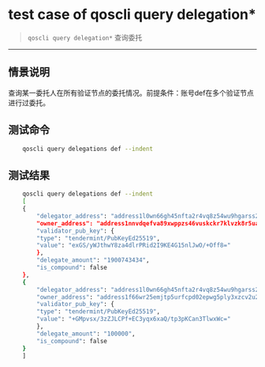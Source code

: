 # test case of qoscli query delegation*

> `qoscli query delegation*` 查询委托

---

## 情景说明

查询某一委托人在所有验证节点的委托情况。前提条件：账号def在多个验证节点进行过委托。

## 测试命令

```bash
    qoscli query delegations def --indent
```

## 测试结果

```bash
    qoscli query delegations def --indent
    [
    {
        "delegator_address": "address1l0wn66gh45nfta2r4vq8z54wu9hgarss298e9g",
        "owner_address": "address1nnvdqefva89xwppzs46vuskckr7klvzk8r5uaa",
        "validator_pub_key": {
        "type": "tendermint/PubKeyEd25519",
        "value": "exGS/yWJthwY8za4dlrPRid2I9KE4G15nlJwO/+Off8="
        },
        "delegate_amount": "1900743434",
        "is_compound": false
    },
    {
        "delegator_address": "address1l0wn66gh45nfta2r4vq8z54wu9hgarss298e9g",
        "owner_address": "address1f66wr25emjtp5urfcpd02epwg5ply3xzcv2u20",
        "validator_pub_key": {
        "type": "tendermint/PubKeyEd25519",
        "value": "+GMpvsx/3zZJLCPf+EC3yqx6xaQ/tp3pKCan3TlwxWc="
        },
        "delegate_amount": "100000",
        "is_compound": false
    }
    ]

```

